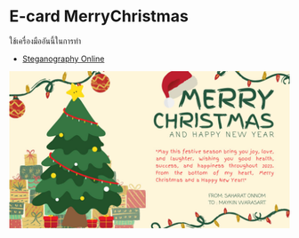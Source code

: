 
# E-card MerryChristmas
ใช้เครื่องมืออันนี้ในการทำ
- [Steganography Online](https://stylesuxx.github.io/steganography/)
   
![Merry Christmas](my_picture/E-card%20Merry%20Christmas.png)

